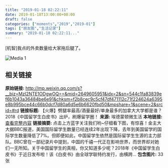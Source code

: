 ```yaml
---
title: "2019-01-18 02:22:11"
date: 2019-01-18T13:00:00+08:00
draft: false
categories: ["moments","2019","2019-01"]
tags: ["朋友圈","生活记录"]
summary: "2019-01-18 02:22:11..."
---
```


[机智]我点的外卖数量给大家拖后腿了。

![Media 1](/Moments/photos/2019-01-18/201901180222110.jpg)

## 相关链接

**原始链接:** http://mp.weixin.qq.com/s?__biz=MzI2NTE1ODgwOQ==&mid=2649605951&idx=2&sn=544c1fa83839ef6b1043a36484be6e91&chksm=f2b8cec9c5cf47df471112c71f224624a6395e8b995bce44c66b0dcf7d80a6d5e6b6620fbd50&mpshare=1&scene=2&srcid=#rd
**链接标题:** 【火爆】劈腿率最高/酒量最好/单身最多的加拿大大学都是谁？2018《中国留学生白皮书》出炉，刷爆留学圈！
**来源:** 埃德蒙顿微生活
**本地链接:** [查看完整内容](/link_content/2019/01/2019-01-18-3/link_content/)
**链接摘要:** 点击上方蓝字关注我们哟~仔细看下图，有惊喜！金主大大据BBC报道，美国国际留学生数量已经连续2年出现下降，去年到美国留学的国际学生数量降低了7%。但即便如此，中国留学生依然是国际留学生生源的主力部队。BBC曾在一部纪录片中提到，中国的千禧一代正在影响世界，而世界却对她们一无所知。关于中国留学生的真相，你又知道多少呢？2018年《中国留学生白皮书》于近日发布啦！该《白皮书》由全球学联特约发行，由横跨...
**包含图片:** 33 张

